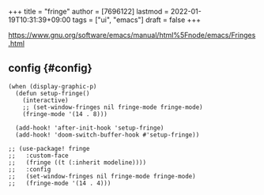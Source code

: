 +++
title = "fringe"
author = [7696122]
lastmod = 2022-01-19T10:31:39+09:00
tags = ["ui", "emacs"]
draft = false
+++

<https://www.gnu.org/software/emacs/manual/html%5Fnode/emacs/Fringes.html>  


## config {#config}

```elisp
(when (display-graphic-p)
  (defun setup-fringe()
    (interactive)
    ;; (set-window-fringes nil fringe-mode fringe-mode)
    (fringe-mode '(14 . 8)))

  (add-hook! 'after-init-hook 'setup-fringe)
  (add-hook! 'doom-switch-buffer-hook #'setup-fringe))

;; (use-package! fringe
;;   :custom-face
;;   (fringe ((t (:inherit modeline))))
;;   :config
;;   (set-window-fringes nil fringe-mode fringe-mode)
;;   (fringe-mode '(14 . 4)))
```
